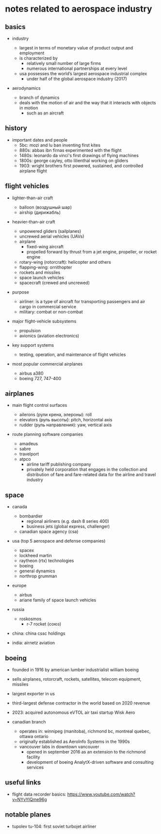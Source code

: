 # notes related to aerospace industry

## basics

- industry
  - largest in terms of monetary value of product output and employment
  - is characterized by
    - relatively small number of large firms
    - numerous international partnerships at every level
  - usa possesses the world’s largest aerospace industrial complex
    - under half of the global aerospace industry (2017)

- aerodynamics
  - branch of dynamics
  - deals with the motion of air and the way that it interacts with objects in motion
    - such as an aircraft


## history

- important dates and people
  - 5bc:   mozi and lu ban inventing first kites
  - 880s:  abbas ibn firnas experimented with the flight
  - 1480s: leonardo da vinci's first drawings of flying machines
  - 1800s: george cayley, otto lilienthal working on gliders
  - 1903:  wright brothers first powered, sustained, and controlled airplane flight


## flight vehicles

- lighter-than-air craft
  - balloon (воздушный шар)
  - airship (дирижабль)

- heavier-than-air craft
  - unpowered gliders (sailplanes)
  - uncrewed aerial vehicles (UAVs)
  - airplane
    - fixed-wing aircraft
    - propelled forward by thrust from a jet engine, propeller, or rocket engine
  - rotary-wing (rotorcraft): helicopter and others
  - flapping-wing: ornithopter
  - rockets and missiles
  - space launch vehicles
  - spacecraft (crewed and uncrewed)

- purpose
  - airliner: is a type of aircraft for transporting passengers and air cargo in commercial service
  - military: combat or non-combat

- major flight-vehicle subsystems 
  - propulsion
  - avionics (aviation electronics)

- key support systems
  - testing, operation, and maintenance of flight vehicles

- most popular commercial airplanes
  - airbus a380
  - boeing 727, 747-400


## airplanes

- main flight control surfaces
  - ailerons (рули крена, элероны): roll
  - elevators (руль высоты́): pitch, horizontal axis
  - rudder (руль направления): yaw, vertical axis

- route planning software companies
  - amadeus
  - sabre
  - travelport
  - atpco
    - airline tariff publishing company
    - privately held corporation that engages in the collection and distribution of fare and fare-related data for the airline and travel industry


## space

- canada
  - bombardier
    - regional airliners (e.g. dash 8 series 400)
    - business jets (global express, challenger)
  - canadian space agency (csa)

- usa (top 5 aerospace and defense companies)
  - spacex
  - lockheed martin
  - raytheon (rtx) technologies
  - boeing
  - general dynamics
  - northrop grumman

- europe
  - airbus
  - ariane family of space launch vehicles

- russia
  - roskosmos
    - r-7 rocket (союз)

- china: china cssc holdings

- india: airnetz aviation


## boeing

- founded in 1916 by american lumber industrialist william boeing
- sells airplanes, rotorcraft, rockets, satellites, telecom equipment, missiles
- largest exporter in us
- third-largest defense contractor in the world based on 2020 revenue
- 2023: acquired autonomous eVTOL air taxi startup Wisk Aero

- canadian branch
  - operates in: winnipeg (manitoba), richmond bc, montreal quebec, ottawa ontario
  - originally established as AeroInfo Systems in the 1990s
  - vancouver labs in downtown vancouver
    - opened in september 2016 as an extension to the richmond facility
    - development of boeing AnalytX-driven software and consulting services


## useful links

- flight data recorder basics: https://www.youtube.com/watch?v=NYvYlQme96g


## notable planes

- tupolev tu-104: first soviet turbojet airliner